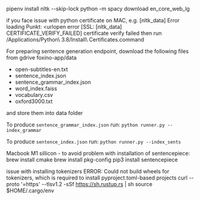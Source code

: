 pipenv install nltk --skip-lock 
python -m spacy download en_core_web_lg

if you face issue with python certificate on MAC, e.g.
[nltk_data] Error loading Punkt: <urlopen error [SSL:
[nltk_data] CERTIFICATE_VERIFY_FAILED] certificate verify failed
then run /Applications/Python\ 3.8/Install\ Certificates.command 


For preparing sentence generation endpoint, 
download the following files from gdrive foxino-app/data
- open-subtitles-en.txt
- sentence_index.json
- sentence_grammar_index.json
- word_index.faiss
- vocabulary.csv
- oxford3000.txt

and store them into data folder

To produce `sentence_grammar_index.json` run:
`python runner.py --index_grammar`

To produce `sentence_index.json` run:
`python runner.py --index_sents`

Macbook M1 sillicon - to avoid problem with installation of sentencepiece:
brew install cmake
brew install pkg-config
pip3 install sentencepiece

issue with installing tokenizers
ERROR: Could not build wheels for tokenizers, which is required to install pyproject.toml-based projects
curl --proto '=https' --tlsv1.2 -sSf https://sh.rustup.rs | sh
source $HOME/.cargo/env

